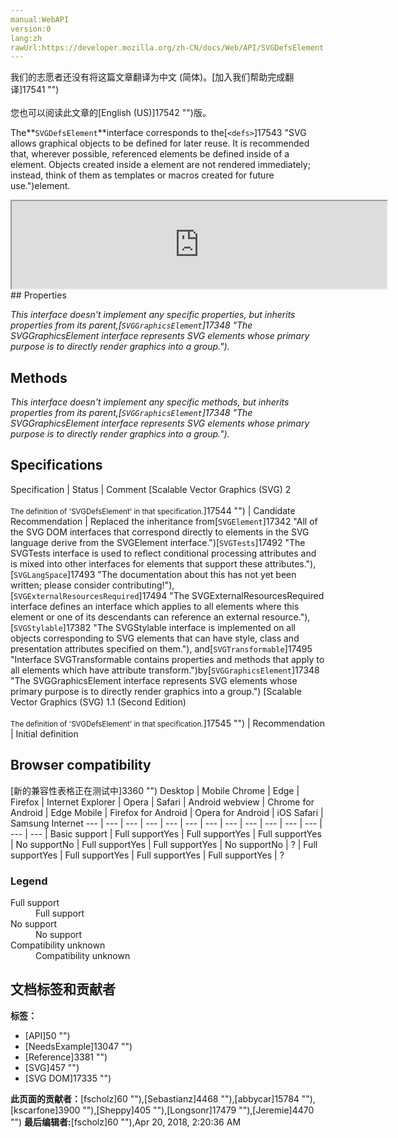 ```yaml
---
manual:WebAPI
version:0
lang:zh
rawUrl:https://developer.mozilla.org/zh-CN/docs/Web/API/SVGDefsElement
---
```




<bdi>我们的志愿者还没有将这篇文章翻译为<bdi>中文 (简体)</bdi>。[加入我们帮助完成翻译]17541 "")<br></br>您也可以阅读此文章的[English (US)]17542 "")版。</bdi>






The**`SVGDefsElement`**interface corresponds to the[`<defs>`]17543 "SVG allows graphical objects to be defined for later reuse. It is recommended that, wherever possible, referenced elements be defined inside of a <defs> element. Objects created inside a <defs> element are not rendered immediately; instead, think of them as templates or macros created for future use.")element.

<iframe src='https://mdn.mozillademos.org/en-US/docs/Web/API/SVGDefsElement$samples/inheritance_diagram?revision=1375626' width='600' height='140'></iframe>
## Properties<a name="Properties"></a>


<em>This interface doesn&#39;t implement any specific properties, but inherits properties from its parent,[`SVGGraphicsElement`]17348 "The SVGGraphicsElement interface represents SVG elements whose primary purpose is to directly render graphics into a group.").</em>


## Methods<a name="Methods"></a>


<em>This interface doesn&#39;t implement any specific methods, but inherits properties from its parent,[`SVGGraphicsElement`]17348 "The SVGGraphicsElement interface represents SVG elements whose primary purpose is to directly render graphics into a group.").</em>


## Specifications<a name="Specifications"></a>
Specification | Status | Comment 
[Scalable Vector Graphics (SVG) 2<br></br><small>The definition of &#39;SVGDefsElement&#39; in that specification.</small>]17544 "") | Candidate Recommendation | Replaced the inheritance from[`SVGElement`]17342 "All of the SVG DOM interfaces that correspond directly to elements in the SVG language derive from the SVGElement interface.")[`SVGTests`]17492 "The SVGTests interface is used to reflect conditional processing attributes and is mixed into other interfaces for elements that support these attributes."),[`SVGLangSpace`]17493 "The documentation about this has not yet been written; please consider contributing!"),[`SVGExternalResourcesRequired`]17494 "The SVGExternalResourcesRequired interface defines an interface which applies to all elements where this element or one of its descendants can reference an external resource."),[`SVGStylable`]17382 "The SVGStylable interface is implemented on all objects corresponding to SVG elements that can have style, class and presentation attributes specified on them."), and[`SVGTransformable`]17495 "Interface SVGTransformable contains properties and methods that apply to all elements which have attribute transform.")by[`SVGGraphicsElement`]17348 "The SVGGraphicsElement interface represents SVG elements whose primary purpose is to directly render graphics into a group.") 
[Scalable Vector Graphics (SVG) 1.1 (Second Edition)<br></br><small>The definition of &#39;SVGDefsElement&#39; in that specification.</small>]17545 "") | Recommendation | Initial definition 


## Browser compatibility<a name="Browser_compatibility"></a>
[新的兼容性表格正在测试中<i></i>]3360 "")
<abbr>Desktop<i></i></abbr> | <abbr>Mobile<i></i></abbr> 
<abbr>Chrome<i></i></abbr> | <abbr>Edge<i></i></abbr> | <abbr>Firefox<i></i></abbr> | <abbr>Internet Explorer<i></i></abbr> | <abbr>Opera<i></i></abbr> | <abbr>Safari<i></i></abbr> | <abbr>Android webview<i></i></abbr> | <abbr>Chrome for Android<i></i></abbr> | <abbr>Edge Mobile<i></i></abbr> | <abbr>Firefox for Android<i></i></abbr> | <abbr>Opera for Android<i></i></abbr> | <abbr>iOS Safari<i></i></abbr> | <abbr>Samsung Internet<i></i></abbr> 
 ---  |  ---  |  ---  |  ---  |  ---  |  ---  |  ---  |  ---  |  ---  |  ---  |  ---  |  ---  |  ---  |  ---  | 
Basic support | <abbr>Full support</abbr>Yes | <abbr>Full support</abbr>Yes | <abbr>Full support</abbr>Yes | <abbr>No support</abbr>No | <abbr>Full support</abbr>Yes | <abbr>Full support</abbr>Yes | <abbr>No support</abbr>No | <abbr>?</abbr> | <abbr>Full support</abbr>Yes | <abbr>Full support</abbr>Yes | <abbr>Full support</abbr>Yes | <abbr>Full support</abbr>Yes | <abbr>?</abbr> 


### Legend<a name="Legend"></a>
<dl><dt><abbr>Full support</abbr></dt><dd>Full support</dd><dt><abbr>No support</abbr></dt><dd>No support</dd><dt><abbr>Compatibility unknown</abbr></dt><dd>Compatibility unknown</dd></dl>



## 文档标签和贡献者
**标签：**
* [API]50 "")
* [NeedsExample]13047 "")
* [Reference]3381 "")
* [SVG]457 "")
* [SVG DOM]17335 "")

**此页面的贡献者：**[fscholz]60 ""),[Sebastianz]4468 ""),[abbycar]15784 ""),[kscarfone]3900 ""),[Sheppy]405 ""),[Longsonr]17479 ""),[Jeremie]4470 "")
**最后编辑者:**[fscholz]60 ""),<time>Apr 20, 2018, 2:20:36 AM</time>



